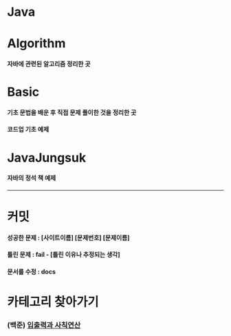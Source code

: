 # Java

# Algorithm
 
#### 자바에 관련된 알고리즘 정리한 곳

# Basic

#### 기초 문법을 배운 후 직접 문제 풀이한 것을 정리한 곳

#### 코드업 기초 예제 

# JavaJungsuk

#### 자바의 정석 책 예제

---

# 커밋

#### 성공한 문제 : [사이트이름] [문제번호] [문제이름]

#### 틀린 문제   :  fail - [틀린 이유나 추정되는 생각]

#### 문서를 수정 :  docs

# 카테고리 찾아가기

### (백준) [입출력과 사칙연산](https://github.com/chickenpop/Java/tree/main/JavaAlgorithm/Print)
